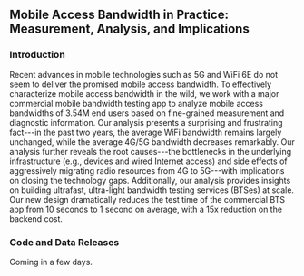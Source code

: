 ## Mobile Access Bandwidth in Practice: Measurement, Analysis, and Implications

### Introduction

<script type="text/javascript" src="http://cdn.mathjax.org/mathjax/latest/MathJax.js?config=default"></script>

Recent advances in mobile technologies such as 5G and WiFi 6E do not seem to deliver the promised mobile access bandwidth.
To effectively characterize mobile access bandwidth in the wild, we work with a major commercial mobile bandwidth testing app to analyze mobile access bandwidths of 3.54M end users based on fine-grained measurement and diagnostic information.
Our analysis presents a surprising and frustrating fact---in the past two years, the average WiFi
bandwidth remains largely unchanged, while the average 4G/5G bandwidth decreases remarkably. Our analysis further reveals the root causes---the bottlenecks in the underlying infrastructure (e.g., devices and wired Internet access) and side effects of aggressively migrating radio resources from
4G to 5G---with implications on closing the technology gaps. Additionally, our analysis provides insights on building ultrafast, ultra-light bandwidth testing services (BTSes) at scale.
Our new design dramatically reduces the test time of the commercial BTS app from 10 seconds to 1 second on average, with a 15x reduction on the backend cost.

### Code and Data Releases
Coming in a few days.
